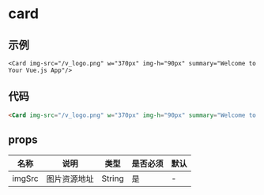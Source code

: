 # card
<!-- ![ico](/v_logo.png) -->

## 示例
`<Card img-src="/v_logo.png" w="370px" img-h="90px" summary="Welcome to Your Vue.js App"/>`

## 代码
```html
<Card img-src="/v_logo.png" w="370px" img-h="90px" summary="Welcome to Your Vue.js App"/>
```

## props
|名称|说明|类型|是否必须|默认|
|---|---|---|---|---|
|imgSrc|图片资源地址| String| 是|-|
